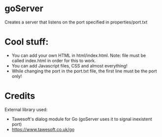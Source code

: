 # goServer
Creates a server that listens on the port specified in properties/port.txt 
 # Cool stuff:
- You can add your own HTML in html/index.html. Note: file must be called index.html in order for this to work.
- You can add Javascript files, CSS and almost everything!
- While changing the port in the port.txt file, the first line must be the port only!

# Credits
 External library used:
  - Tawesoft's dialog module for Go (goServer uses it to signal inexistent port)
  - https://www.tawesoft.co.uk/go
